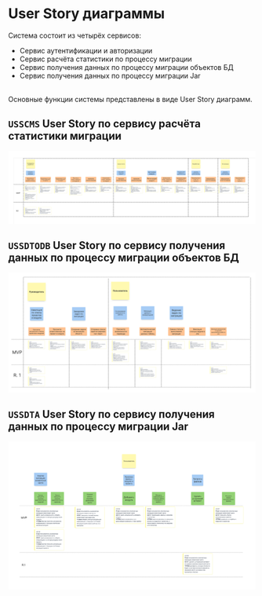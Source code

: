 # User Story диаграммы

Система состоит из четырёх сервисов:<br/>
- Сервис аутентификации и авторизации<br/>
- Сервис расчёта статистики по процессу миграции<br/>
- Сервис получения данных по процессу миграции объектов БД<br/>
- Сервис получения данных по процессу миграции Jar<br/>
<br/>
Основные функции системы представлены в виде User Story диаграмм.

## **`USSCMS`** User Story по сервису расчёта статистики миграции

![](diagrams/out/USSergo.svg)

## **`USSDTODB`** User Story по сервису получения данных по процессу миграции объектов БД

![](diagrams/out/USAlex.svg)

## **`USSDTA`** User Story по сервису получения данных по процессу миграции Jar

![](diagrams/out/USRus.svg)